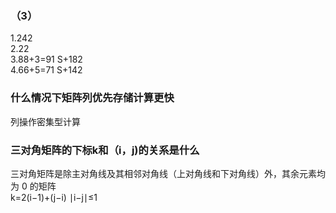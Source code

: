 ### （3）  
1.242  
2.22  
3.88+3=91 S+182  
4.66+5=71 S+142  
### 什么情况下矩阵列优先存储计算更快  
 列操作密集型计算​
### 三对角矩阵的下标k和（i，j)的关系是什么  
三对角矩阵是除主对角线及其相邻对角线（上对角线和下对角线）外，其余元素均为 0 的矩阵  
k=2(i−1)+(j−i) ∣i−j∣≤1
